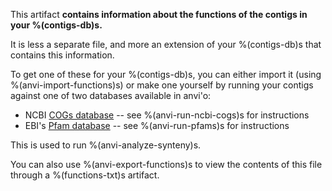 This artifact **contains information about the functions of the contigs in your %(contigs-db)s.**

It is less a separate file, and more an extension of your %(contigs-db)s that contains this information. 

To get one of these for your %(contigs-db)s, you can either import it (using %(anvi-import-functions)s) or make one yourself by running your contigs against one of two databases available in anvi'o:
* NCBI [COGs database](https://www.ncbi.nlm.nih.gov/pmc/articles/PMC102395/) -- see %(anvi-run-ncbi-cogs)s for instructions
* EBI's [Pfam database](https://pfam.xfam.org/) -- see %(anvi-run-pfams)s for instructions

This is used to run %(anvi-analyze-synteny)s. 

You can also use %(anvi-export-functions)s to view the contents of this file through a %(functions-txt)s artifact. 
